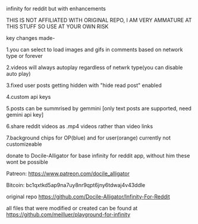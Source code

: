 infinity for reddit but with enhancements 

THIS IS NOT AFFILIATED WITH ORIGINAL REPO, I AM VERY AMMATURE AT THIS STUFF SO USE AT YOUR OWN RISK 

key changes made-

1.you can select to load images and gifs in comments based on network type or forever

2.videos will always autoplay regardless of netwrk type(you can disable auto play)

3.fixed user posts getting hidden with "hide read post" enabled

4.custom api keys

5.posts can be summrised by gemmini [only text posts are supported, need gemini api key]

6.share reddit videos as .mp4 videos rather than video links

7.background chips for OP(blue) and for user(orange) currently not customizeable 

donate to Docile-Alligator for base infinity for reddit app, without him these wont be possible

Patreon: https://www.patreon.com/docile_alligator

Bitcoin: bc1qxtkd5ap9na7uy8nr9qpt6jny6tdwaj4v43ddle

original repo https://github.com/Docile-Alligator/Infinity-For-Reddit

all files that were modified or created can be found at  https://github.com/meilluer/playground-for-infinity  

